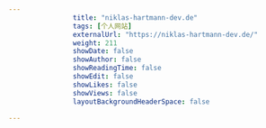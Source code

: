 ---
                title: "niklas-hartmann-dev.de"
                tags: [个人网站]
                externalUrl: "https://niklas-hartmann-dev.de/"
                weight: 211
                showDate: false
                showAuthor: false
                showReadingTime: false
                showEdit: false
                showLikes: false
                showViews: false
                layoutBackgroundHeaderSpace: false
                ---

